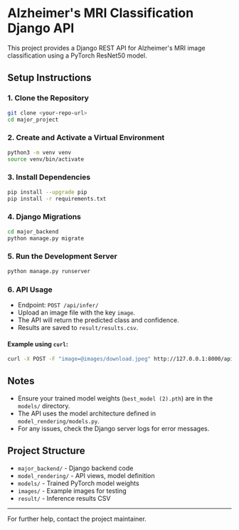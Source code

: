 # Alzheimer's MRI Classification Django API

This project provides a Django REST API for Alzheimer's MRI image classification using a PyTorch ResNet50 model.

## Setup Instructions

### 1. Clone the Repository
```bash
git clone <your-repo-url>
cd major_project
```

### 2. Create and Activate a Virtual Environment
```bash
python3 -m venv venv
source venv/bin/activate
```

### 3. Install Dependencies
```bash
pip install --upgrade pip
pip install -r requirements.txt
```

### 4. Django Migrations
```bash
cd major_backend
python manage.py migrate
```

### 5. Run the Development Server
```bash
python manage.py runserver
```

### 6. API Usage
- Endpoint: `POST /api/infer/`
- Upload an image file with the key `image`.
- The API will return the predicted class and confidence.
- Results are saved to `result/results.csv`.

#### Example using `curl`:
```bash
curl -X POST -F "image=@images/download.jpeg" http://127.0.0.1:8000/api/infer/
```

## Notes
- Ensure your trained model weights (`best_model (2).pth`) are in the `models/` directory.
- The API uses the model architecture defined in `model_rendering/models.py`.
- For any issues, check the Django server logs for error messages.

## Project Structure
- `major_backend/` - Django backend code
- `model_rendering/` - API views, model definition
- `models/` - Trained PyTorch model weights
- `images/` - Example images for testing
- `result/` - Inference results CSV

---

For further help, contact the project maintainer.
